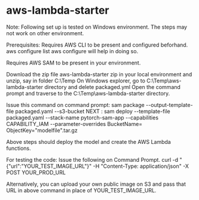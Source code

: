 # aws-lambda-starter

Note: Following set up is tested on Windows environment. The steps may not work on other environment.

Prerequisites:
Requires AWS CLI to be present and configured beforhand.
aws configure list
aws configure will help in doing so.

Requires AWS SAM to be present in your environment.

Download the zip file aws-lambda-starter zip in your local environment and unzip, say in folder C:\Temp
On Windows explorer, go to C:\Temp\aws-lambda-starter directory and delete packaged.yml
Open the command prompt and traverse to the C:\Temp\aws-lambda-starter directory.

Issue this command on command prompt: sam package --output-template-file packaged.yaml --s3-bucket <bucket-name>
NEXT : sam deploy --template-file packaged.yaml --stack-name pytorch-sam-app   --capabilities CAPABILITY_IAM --parameter-overrides BucketName=<bucket-name> ObjectKey="modelfile".tar.gz

Above steps should deploy the model and create the AWS Lambda functions.

For testing the code:
Issue the following on Command Prompt.
curl -d "{\"url\":\"YOUR_TEST_IMAGE_URL\"}" -H "Content-Type: application/json" -X POST YOUR_PROD_URL

Alternatively, you can upload your own public image on S3 and pass that URL in above command in place of YOUR_TEST_IMAGE_URL.

